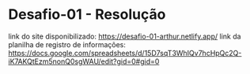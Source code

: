 # Desafio-01 - Resolução

link do site disponibilizado: https://desafio-01-arthur.netlify.app/
link da planilha de registro de informações: https://docs.google.com/spreadsheets/d/15D7sqT3WhIQv7hcHpQc2Q-iK7AKQtEzm5nonQ0sgWAU/edit?gid=0#gid=0

